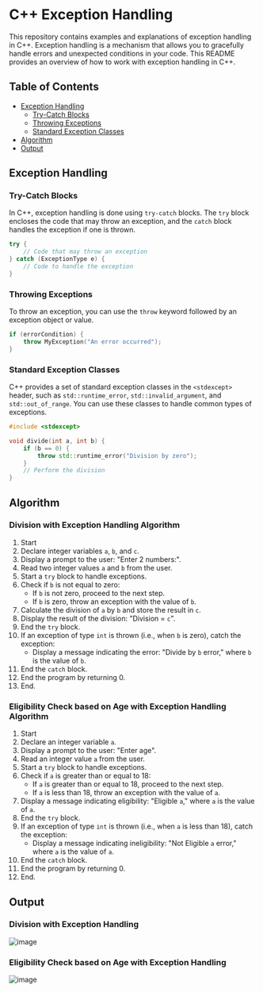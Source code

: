 # C++ Exception Handling

This repository contains examples and explanations of exception handling in C++. Exception handling is a mechanism that allows you to gracefully handle errors and unexpected conditions in your code. This README provides an overview of how to work with exception handling in C++.

## Table of Contents
- [Exception Handling](#exception-handling)
  - [Try-Catch Blocks](#try-catch-blocks)
  - [Throwing Exceptions](#throwing-exceptions)
  - [Standard Exception Classes](#standard-exception-classes)
- [Algorithm](#algorithm)
- [Output](#output)

## Exception Handling

### Try-Catch Blocks

In C++, exception handling is done using `try-catch` blocks. The `try` block encloses the code that may throw an exception, and the `catch` block handles the exception if one is thrown.

```cpp
try {
    // Code that may throw an exception
} catch (ExceptionType e) {
    // Code to handle the exception
}
```

### Throwing Exceptions

To throw an exception, you can use the `throw` keyword followed by an exception object or value.

```cpp
if (errorCondition) {
    throw MyException("An error occurred");
}
```

### Standard Exception Classes

C++ provides a set of standard exception classes in the `<stdexcept>` header, such as `std::runtime_error`, `std::invalid_argument`, and `std::out_of_range`. You can use these classes to handle common types of exceptions.

```cpp
#include <stdexcept>

void divide(int a, int b) {
    if (b == 0) {
        throw std::runtime_error("Division by zero");
    }
    // Perform the division
}
```

## Algorithm

### Division with Exception Handling Algorithm

1. Start
2. Declare integer variables `a`, `b`, and `c`.
3. Display a prompt to the user: "Enter 2 numbers:".
4. Read two integer values `a` and `b` from the user.
5. Start a `try` block to handle exceptions.
6. Check if `b` is not equal to zero:
   - If `b` is not zero, proceed to the next step.
   - If `b` is zero, throw an exception with the value of `b`.
7. Calculate the division of `a` by `b` and store the result in `c`.
8. Display the result of the division: "Division = `c`".
9. End the `try` block.
10. If an exception of type `int` is thrown (i.e., when `b` is zero), catch the exception:
    - Display a message indicating the error: "Divide by `b` error," where `b` is the value of `b`.
11. End the `catch` block.
12. End the program by returning 0.
13. End.

### Eligibility Check based on Age with Exception Handling Algorithm

1. Start
2. Declare an integer variable `a`.
3. Display a prompt to the user: "Enter age".
4. Read an integer value `a` from the user.
5. Start a `try` block to handle exceptions.
6. Check if `a` is greater than or equal to 18:
   - If `a` is greater than or equal to 18, proceed to the next step.
   - If `a` is less than 18, throw an exception with the value of `a`.
7. Display a message indicating eligibility: "Eligible `a`," where `a` is the value of `a`.
8. End the `try` block.
9. If an exception of type `int` is thrown (i.e., when `a` is less than 18), catch the exception:
    - Display a message indicating ineligibility: "Not Eligible `a` error," where `a` is the value of `a`.
10. End the `catch` block.
11. End the program by returning 0.
12. End.

## Output

### Division with Exception Handling 
![image](https://github.com/Pranav18062004/Cpp-Exception-Handling/assets/79793482/dd1f811e-c321-4eb1-9f1a-284ee7440944)


### Eligibility Check based on Age with Exception Handling
![image](https://github.com/Pranav18062004/Cpp-Exception-Handling/assets/79793482/d7bd4d78-aea8-4519-b94c-1ca616b1a4a1)
